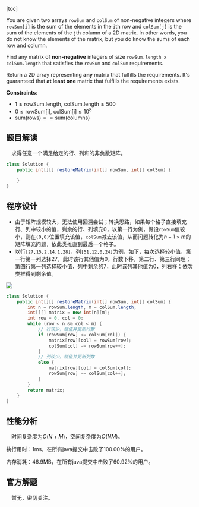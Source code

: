 [toc]

You are given two arrays `rowSum` and `colSum` of non-negative integers where `rowSum[i]` is the sum of the elements in the `i`th row and `colSum[j]` is the sum of the elements of the `j`th column of a 2D matrix. In other words, you do not know the elements of the matrix, but you do know the sums of each row and column.

Find any matrix of **non-negative** integers of size `rowSum.length x​ colSum.length` that satisfies the `rowSum` and `colSum` requirements.

Return a 2D array representing **any** matrix that fulfills the requirements. It's guaranteed that **at least one** matrix that fulfills the requirements exists.

 

**Constraints**:

* $1 \le \text{rowSum.length, colSum.length} \le 500$
* $0 \le \text{rowSum[i], colSum[i]} \le 10^8$
* $\text{sum(rows)} == \text{sum(columns)}$



## 题目解读

&emsp;求得任意一个满足给定的行、列和的非负数矩阵。

```java
class Solution {
    public int[][] restoreMatrix(int[] rowSum, int[] colSum) {

    }
}
```

## 程序设计

* 由于矩阵规模较大，无法使用回溯尝试；转换思路，如果每个格子直接填充行、列中较小的值，剩余的行、列填充$0$，以第一行为例，假设`rowSum`值较小，则在`(0,0)`位置填充该值，`colSum`减去该值，从而问题转化为$n - 1 \times m$的矩阵填充问题，依此类推直到最后一个格子。
* 以行`[27,15,2,14,1,28]`，列`[51,12,0,24]`为例，如下，每次选择较小值，第一行第一列选择$27$，此时该行其他值为$0$，行数下移，第二行、第三行同理；第四行第一列选择较小值，列中剩余的$7$，此时该列其他值为$0$，列右移；依次类推得到剩余值。

<img src="..\images\#1605.png" style="zoom:100%;" />

```java
class Solution {
    public int[][] restoreMatrix(int[] rowSum, int[] colSum) {
        int n = rowSum.length, m = colSum.length;
        int[][] matrix = new int[n][m];
        int row = 0, col = 0;
        while (row < n && col < m) {
            // 行较少，赋值并更新行数
            if (rowSum[row] <= colSum[col]) {
                matrix[row][col] = rowSum[row];
                colSum[col] -= rowSum[row++];
            } 
            // 列较少，赋值并更新列数
            else {
                matrix[row][col] = colSum[col];
                rowSum[row] -= colSum[col++];
            }
        }
        return matrix;
    }
}
```

## 性能分析

&emsp;时间复杂度为$O(N + M)$，空间复杂度为$O(NM)$。

执行用时：1ms，在所有java提交中击败了100.00%的用户。

内存消耗：46.9MB，在所有java提交中击败了60.92%的用户。

## 官方解题

&emsp;暂无，密切关注。